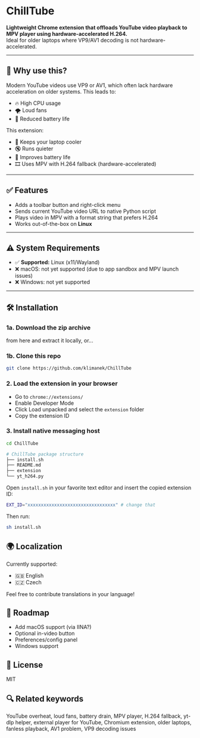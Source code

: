 # ChillTube

**Lightweight Chrome extension that offloads YouTube video playback to MPV player using hardware-accelerated H.264.**  
Ideal for older laptops where VP9/AV1 decoding is not hardware-accelerated.

---

## 🔧 Why use this?

Modern YouTube videos use VP9 or AV1, which often lack hardware acceleration on older systems. This leads to:
- 🔥 High CPU usage  
- 🌪 Loud fans  
- 🔋 Reduced battery life  

This extension:
- 🧊 Keeps your laptop cooler  
- 🔇 Runs quieter  
- 🔋 Improves battery life  
- 🎞 Uses MPV with H.264 fallback (hardware-accelerated)

---

## ✅ Features

- Adds a toolbar button and right-click menu
- Sends current YouTube video URL to native Python script
- Plays video in MPV with a format string that prefers H.264
- Works out-of-the-box on **Linux**

---

## ⚠️ System Requirements

- ✅ **Supported:** Linux (x11/Wayland)
- ❌ macOS: not yet supported (due to app sandbox and MPV launch issues)
- ❌ Windows: not yet supported

---

## 🛠️ Installation

### 1a. Download the zip archive
from here and extract it locally, or...

### 1b. Clone this repo
```bash
git clone https://github.com/klimanek/ChillTube
```

### 2. Load the extension in your browser
- Go to `chrome://extensions/` 
- Enable Developer Mode
- Click Load unpacked and select the `extension` folder
- Copy the extension ID

### 3. Install native messaging host
```bash
cd ChillTube
```


```bash
# ChillTube package structure
├── install.sh
├── README.md
├── extension
└── yt_h264.py
```


Open `install.sh` in your favorite text editor and insert the copied extension ID:

```bash
EXT_ID="xxxxxxxxxxxxxxxxxxxxxxxxxxxxxxxxx" # change that
```

Then run:

```bash
sh install.sh
```


## 🌍 Localization
Currently supported:

- 🇬🇧 English
- 🇨🇿 Czech

Feel free to contribute translations in your language!


## 📌 Roadmap
- Add macOS support (via IINA?)
- Optional in-video button
- Preferences/config panel
- Windows support

## 📜 License
MIT

## 🔍 Related keywords
YouTube overheat, loud fans, battery drain, MPV player, H.264 fallback, yt-dlp helper, external player for YouTube, Chromium extension, older laptops, fanless playback, AV1 problem, VP9 decoding issues

<!--
Keywords: YouTube overheating, fan noise, battery drain, watch YouTube in MPV, yt-dlp extension, play YouTube in external player, hardware accelerated YouTube, slow YouTube playback, reduce CPU usage YouTube, VP9 issue, AV1 lag, quiet laptop YouTube
-->
